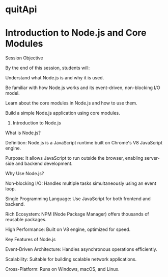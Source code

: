 # quitApi



# Introduction to Node.js and Core Modules

Session Objective

By the end of this session, students will:

Understand what Node.js is and why it is used.

Be familiar with how Node.js works and its event-driven, non-blocking I/O model.

Learn about the core modules in Node.js and how to use them.

Build a simple Node.js application using core modules.

1. Introduction to Node.js

What is Node.js?

Definition: Node.js is a JavaScript runtime built on Chrome's V8 JavaScript engine.

Purpose: It allows JavaScript to run outside the browser, enabling server-side and backend development.

Why Use Node.js?

Non-blocking I/O: Handles multiple tasks simultaneously using an event loop.

Single Programming Language: Use JavaScript for both frontend and backend.

Rich Ecosystem: NPM (Node Package Manager) offers thousands of reusable packages.

High Performance: Built on V8 engine, optimized for speed.

Key Features of Node.js

Event-Driven Architecture: Handles asynchronous operations efficiently.

Scalability: Suitable for building scalable network applications.

Cross-Platform: Runs on Windows, macOS, and Linux.